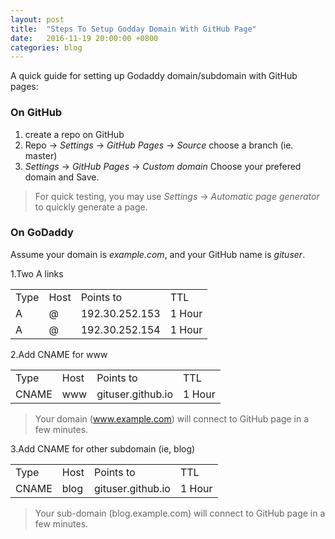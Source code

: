 ```yaml
---
layout: post
title:  "Steps To Setup Godday Domain With GitHub Page"
date:   2016-11-19 20:00:00 +0800
categories: blog
---
```


A quick guide for setting up Godaddy domain/subdomain with GitHub pages:

### On GitHub ###
1. create a repo on GitHub
2. Repo -> *Settings* -> *GitHub Pages* -> *Source*  choose a branch (ie. master)
3. *Settings* -> *GitHub Pages* -> *Custom domain* Choose your prefered domain and Save.

> For quick testing, you may use *Settings* -> *Automatic page generator* to quickly generate a page.

### On GoDaddy ###
Assume your domain is *example.com*, and your GitHub name is *gituser*.

1.Two A links

<table>
    <tr>
        <td>Type</td>
        <td>Host</td>
        <td>Points to</td>
        <td>TTL</td>
    </tr>
     <tr>
        <td>A</td>
        <td>@</td>
        <td>192.30.252.153</td>
        <td>1 Hour</td>
    </tr>
    <tr>
        <td>A</td>
        <td>@</td>
        <td>192.30.252.154</td>
        <td>1 Hour</td>
    </tr>    
</table>  

2.Add CNAME for www

<table>
    <tr>
        <td>Type</td>
        <td>Host</td>
        <td>Points to</td>
        <td>TTL</td>
    </tr>
    <tr>
        <td>CNAME</td>
        <td>www</td>
        <td>gituser.github.io</td>
        <td>1 Hour</td>
    </tr>    
</table>
  
> Your domain (www.example.com) will connect to GitHub page in a few minutes.

  
3.Add CNAME for other subdomain (ie, blog)

<table>
    <tr>
        <td>Type</td>
        <td>Host</td>
        <td>Points to</td>
        <td>TTL</td>
    </tr>
    <tr>
        <td>CNAME</td>
        <td>blog</td>
        <td>gituser.github.io</td>
        <td>1 Hour</td>
    </tr>    
</table>

> Your sub-domain (blog.example.com) will connect to GitHub page in a few minutes.